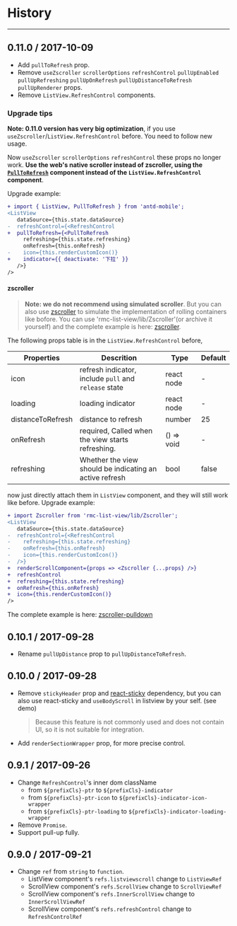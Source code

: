 # History
----

## 0.11.0 / 2017-10-09
- Add `pullToRefresh` prop.
- Remove `useZscroller` `scrollerOptions` `refreshControl` `pullUpEnabled` `pullUpRefreshing` `pullUpOnRefresh` `pullUpDistanceToRefresh` `pullUpRenderer` props.
- Remove `ListView.RefreshControl` components.

### Upgrade tips

**Note: 0.11.0 version has very big optimization**, if you use `useZscroller`/`ListView.RefreshControl` before. You need to follow new usage.

Now `useZscroller` `scrollerOptions` `refreshControl` these props no longer work. **Use the web's native scroller instead of zscroller, using the [`PullToRefresh`](https://github.com/react-component/m-pull-to-refresh) component instead of the `ListView.RefreshControl` component**.

Upgrade example:

  ```diff
  + import { ListView, PullToRefresh } from 'antd-mobile';
  <ListView
     dataSource={this.state.dataSource}
  -  refreshControl={<RefreshControl
  +  pullToRefresh={<PullToRefresh
       refreshing={this.state.refreshing}
       onRefresh={this.onRefresh}
  -    icon={this.renderCustomIcon()}
  +    indicator={{ deactivate: '下拉' }}
     />}
  />
  ```

#### zscroller

> **Note: we do not recommend using simulated scroller**. But you can also use [zscroller](https://github.com/yiminghe/zscroller) to simulate the implementation of rolling containers like bofore.
You can use 'rmc-list-view/lib/Zscroller'(or archive it yourself) and the complete example is here: [zscroller](https://github.com/react-component/m-list-view/blob/master/examples/zscroller.js).

The following props table is in the `ListView.RefreshControl` before,

Properties | Descrition | Type | Default
-----------|------------|------|--------
| icon | refresh indicator, include `pull` and `release` state | react node | - |
| loading | loading indicator | react node | - |
| distanceToRefresh | distance to refresh | number | 25 |
| onRefresh | required, Called when the view starts refreshing. | () => void | - |
| refreshing | Whether the view should be indicating an active refresh | bool | false |

now just directly attach them in `ListView` component, and they will still work like before. Upgrade example:

  ```diff
  + import Zscroller from 'rmc-list-view/lib/Zscroller';
  <ListView
     dataSource={this.state.dataSource}
  -  refreshControl={<RefreshControl
  -    refreshing={this.state.refreshing}
  -    onRefresh={this.onRefresh}
  -    icon={this.renderCustomIcon()}
  -  />}
  +  renderScrollComponent={props => <Zscroller {...props} />}
  +  refreshControl
  +  refreshing={this.state.refreshing}
  +  onRefresh={this.onRefresh}
  +  icon={this.renderCustomIcon()}
  />
  ```

The complete example is here: [zscroller-pulldown](https://github.com/react-component/m-list-view/blob/master/examples/zscroller-pulldown.js)


## 0.10.1 / 2017-09-28
- Rename `pullUpDistance` prop to `pullUpDistanceToRefresh`.

## 0.10.0 / 2017-09-28

- Remove `stickyHeader` prop and [react-sticky](https://github.com/captivationsoftware/react-sticky) dependency, but you can also use react-sticky and `useBodyScroll` in listview by your self. (see demo)
    > Because this feature is not commonly used and does not contain UI, so it is not suitable for integration.
- Add `renderSectionWrapper` prop, for more precise control.

## 0.9.1 / 2017-09-26

- Change `RefreshControl`'s inner dom className
    - from `${prefixCls}-ptr` to `${prefixCls}-indicator`
    - from `${prefixCls}-ptr-icon` to `${prefixCls}-indicator-icon-wrapper`
    - from `${prefixCls}-ptr-loading` to `${prefixCls}-indicator-loading-wrapper`
- Remove `Promise`.
- Support pull-up fully.

## 0.9.0 / 2017-09-21

- Change `ref` from `string` to `function`.
    - ListView component's `refs.listviewscroll` change to `ListViewRef`
    - ScrollView component's `refs.ScrollView` change to `ScrollViewRef`
    - ScrollView component's `refs.InnerScrollView` change to `InnerScrollViewRef`
    - ScrollView component's `refs.refreshControl` change to `RefreshControlRef`
